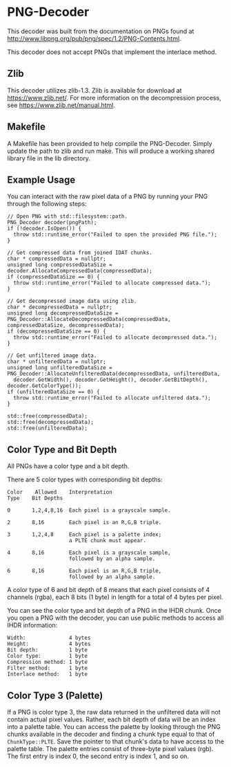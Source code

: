 # PNG-Decoder
This decoder was built from the documentation on PNGs found at http://www.libpng.org/pub/png/spec/1.2/PNG-Contents.html.

This decoder does not accept PNGs that implement the interlace method.

## Zlib
This decoder utilizes zlib-1.3. Zlib is available for download at https://www.zlib.net/. For more information on the decompression process, see https://www.zlib.net/manual.html.

## Makefile
A Makefile has been provided to help compile the PNG-Decoder. Simply update the path to zlib and run make. This will produce a working shared library file in the lib directory.

## Example Usage
You can interact with the raw pixel data of a PNG by running your PNG through the following steps:
```
// Open PNG with std::filesystem::path.
PNG_Decoder decoder(pngPath);
if (!decoder.IsOpen()) {
  throw std::runtime_error("Failed to open the provided PNG file.");
}

// Get compressed data from joined IDAT chunks.
char * compressedData = nullptr;
unsigned long compressedDataSize = decoder.AllocateCompressedData(compressedData);
if (compressedDataSize == 0) {
  throw std::runtime_error("Failed to allocate compressed data.");
}

// Get decompressed image data using zlib.
char * decompressedData = nullptr;
unsigned long decompressedDataSize = PNG_Decoder::AllocateDecompressedData(compressedData, compressedDataSize, decompressedData);
if (decompressedDataSize == 0) {
  throw std::runtime_error("Failed to allocate decompressed data.");
}

// Get unfiltered image data.
char * unfilteredData = nullptr;
unsigned long unfilteredDataSize = PNG_Decoder::AllocateUnfilteredData(decompressedData, unfilteredData,
  decoder.GetWidth(), decoder.GetHeight(), decoder.GetBitDepth(), decoder.GetColorType());
if (unfilteredDataSize == 0) {
  throw std::runtime_error("Failed to allocate unfiltered data.");
}

std::free(compressedData);
std::free(decompressedData);
std::free(unfilteredData);
```

## Color Type and Bit Depth
All PNGs have a color type and a bit depth.

There are 5 color types with corresponding bit depths:
```
Color    Allowed    Interpretation
Type    Bit Depths

0       1,2,4,8,16  Each pixel is a grayscale sample.

2       8,16        Each pixel is an R,G,B triple.

3       1,2,4,8     Each pixel is a palette index;
                    a PLTE chunk must appear.

4       8,16        Each pixel is a grayscale sample,
                    followed by an alpha sample.

6       8,16        Each pixel is an R,G,B triple,
                    followed by an alpha sample.
```

A color type of 6 and bit depth of 8 means that each pixel consists of 4 channels (rgba), each 8 bits (1 byte) in length for a total of 4 bytes per pixel.

You can see the color type and bit depth of a PNG in the IHDR chunk. Once you open a PNG with the decoder, you can use public methods to access all IHDR information:
```
Width:              4 bytes
Height:             4 bytes
Bit depth:          1 byte
Color type:         1 byte
Compression method: 1 byte
Filter method:      1 byte
Interlace method:   1 byte
```

## Color Type 3 (Palette)
If a PNG is color type 3, the raw data returned in the unfiltered data will not contain actual pixel values. Rather, each bit depth of data will be an index into a palette table. You can access the palette by looking through the PNG chunks available in the decoder and finding a chunk type equal to that of `ChunkType::PLTE`. Save the pointer to that chunk's data to have access to the palette table. The palette entries consist of three-byte pixel values (rgb). The first entry is index 0, the second entry is index 1, and so on.
